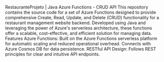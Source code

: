 RestauranteProjeto | Java Azure Functions - CRUD API
This repository contains the source code for a set of Azure Functions designed to provide comprehensive Create, Read, Update, and Delete (CRUD) functionality for a restaurant management website backend. Developed using Java and leveraging the power of Azure's serverless architecture, these functions offer a scalable, cost-effective, and efficient solution for managing data.
Features
Azure Functions: Built on the Azure Functions serverless platform for automatic scaling and reduced operational overhead.
Connects with Azure Cosmos DB for data persistence.
RESTful API Design: Follows REST principles for clear and intuitive API endpoints.
